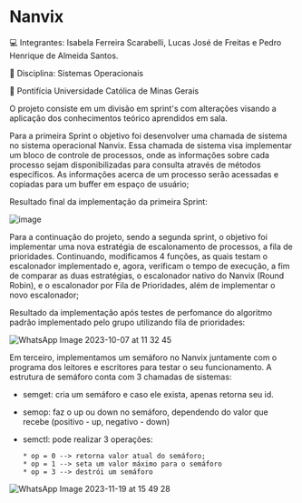 # Nanvix
💻 Integrantes: Isabela Ferreira Scarabelli, Lucas José de Freitas e Pedro Henrique de Almeida Santos.

📖 Disciplina: Sistemas Operacionais

🏫 Pontifícia Universidade Católica de Minas Gerais

O projeto consiste em um divisão em sprint's com alterações visando a aplicação dos conhecimentos teórico aprendidos em sala. 

Para a primeira Sprint o objetivo foi desenvolver uma chamada de sistema no sistema operacional Nanvix. Essa chamada de sistema visa implementar um bloco de controle de processos, onde as informações sobre cada processo sejam disponibilizadas para consulta através de métodos específicos. As informações acerca de um processo serão acessadas e copiadas para um buffer em espaço de usuário;

Resultado final da implementação da primeira Sprint:

![image](https://github.com/isascarabelli/Nanvix/assets/99020483/e693a51f-571b-47b0-b19f-e4265a2546c6)

Para a continuação do projeto, sendo a segunda sprint, o objetivo foi implementar uma nova estratégia de escalonamento de processos, a fila de prioridades. Continuando, modificamos 4 funções, as quais testam o escalonador implementado e, agora, verificam o tempo de execução, a fim de comparar as duas estratégias, o escalonador nativo do Nanvix (Round Robin), e o escalonador por Fila de Prioridades, além de implementar o novo escalonador;

Resultado da implementação após testes de perfomance do algoritmo padrão implementado pelo grupo utilizando fila de prioridades:

![WhatsApp Image 2023-10-07 at 11 32 45](https://github.com/isascarabelli/Nanvix/assets/73960096/829f4542-f41e-4954-a499-1ab29a2c719d)

Em terceiro, implementamos um semáforo no Nanvix juntamente com o programa dos leitores e escritores para testar o seu funcionamento. A estrutura de semáforo conta com 3 chamadas de sistemas: 
- semget: cria um semáforo e caso ele exista, apenas retorna seu id.
- semop: faz o up ou down no semáforo, dependendo do valor que recebe (positivo - up, negativo - down)
- semctl: pode realizar 3 operações:
  
      * op = 0 --> retorna valor atual do semáforo;
      * op = 1 --> seta um valor máximo para o semáforo
      * op = 3 --> destrói um semáforo
  
![WhatsApp Image 2023-11-19 at 15 49 28](https://github.com/isascarabelli/Nanvix/assets/73960096/1cc8f04d-d629-44e8-8791-31f256a29847)
